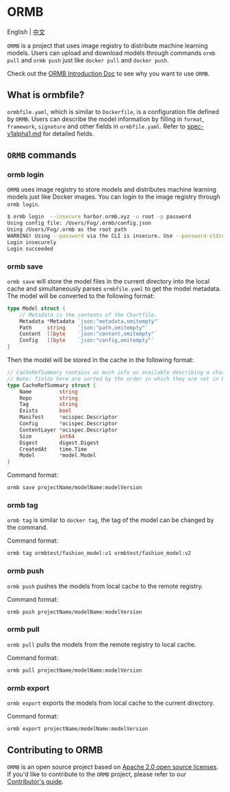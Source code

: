 # ORMB

English | [中文](docs_zh/README.md)

`ORMB` is a project that uses image registry to distribute machine learning models. Users can upload and download models through commands `ormb pull` and `ormb push` just like `docker pull` and `docker push`.

Check out the [ORMB Introduction Doc](introduction.md) to see why you want to use `ORMB`.

## What is ormbfile?

`ormbfile.yaml`, which is similar to `Dockerfile`, is a configuration file defined by `ORMB`. Users can describe the model information by filling in `format`, `framework`, `signature` and other fields in `ormbfile.yaml`. Refer to [spec-v1alpha1.md](../spec-v1alpha1.md) for detailed fields.

## `ORMB` commands

### ormb login

`ORMB` uses image registry to store models and distributes machine learning models just like Docker images. You can login to the image registry through  `ormb login`.

```bash
$ ormb login  --insecure harbor.ormb.xyz -u root -p password
Using config file: /Users/Fog/.ormb/config.json
Using /Users/Fog/.ormb as the root path
WARNING! Using --password via the CLI is insecure. Use --password-stdin.
Login insecurely
Login succeeded
```

### ormb save

`ormb save` will store the model files in the current directory into the local cache and simultaneously parses `ormbfile.yaml` to get the model metadata. The model will be converted to the following format:

```go
type Model struct {
	// Metadata is the contents of the Chartfile.
	Metadata *Metadata `json:"metadata,omitempty"`
	Path     string    `json:"path,omitempty"`
	Content  []byte    `json:"content,omitempty"`
	Config   []byte    `json:"config,omitempty"`
}
```

Then the model will be stored in the cache in the following format:

```go
// CacheRefSummary contains as much info as available describing a chart reference in cache
// Note: fields here are sorted by the order in which they are set in FetchReference method
type CacheRefSummary struct {
	Name         string
	Repo         string
	Tag          string
	Exists       bool
	Manifest     *ocispec.Descriptor
	Config       *ocispec.Descriptor
	ContentLayer *ocispec.Descriptor
	Size         int64
	Digest       digest.Digest
	CreatedAt    time.Time
	Model        *model.Model
}
```

Command format:

```bash
ormb save projectName/modelName:modelVersion
```

### ormb tag

`ormb tag` is similar to `docker tag`, the tag of the model can be changed by the command.

Command format:

```bash
ormb tag ormbtest/fashion_model:v1 ormbtest/fashion_model:v2 
```

### ormb push

`ormb push` pushes the models from local cache to the remote registry.

Command format:

```bash
ormb push projectName/modelName:modelVersion
```

### ormb pull

`ormb pull` pulls the models from the remote registry to local cache.

Command format:

```bash
ormb pull projectName/modelName:modelVersion
```

### ormb export

`ormb export` exports the models from local cache to the current directory.

Command format:

```bash
ormb export projectName/modelName:modelVersion
```
## Contributing to ORMB

`ORMB` is an open source project based on [Apache 2.0 open source licenses](https://www.apache.org/licenses/LICENSE-2.0). If you'd like to contribute to the `ORMB` project, please refer to our [Contributor's guide](/CONTRIBUTING.md).
